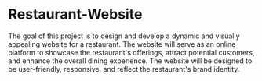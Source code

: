 # Restaurant-Website
The goal of this project is to design and develop a dynamic and visually appealing website for a restaurant. The website will serve as an online platform to showcase the restaurant's offerings, attract potential customers, and enhance the overall dining experience. The website will be designed to be user-friendly, responsive, and reflect the restaurant's brand identity.
